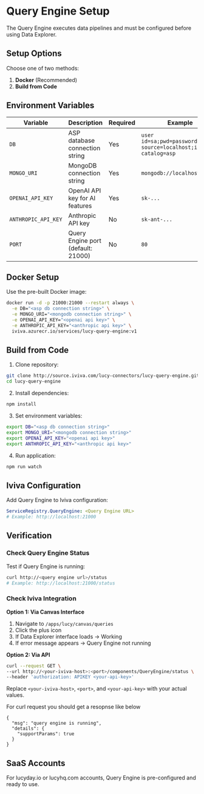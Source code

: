 # Query Engine Setup

The Query Engine executes data pipelines and must be configured before using Data Explorer.

## Setup Options

Choose one of two methods:
1. **Docker** (Recommended)
2. **Build from Code**

## Environment Variables

| Variable | Description | Required | Example |
|----------|-------------|----------|---------|
| `DB` | ASP database connection string | Yes | `user id=sa;pwd=password;data source=localhost;initial catalog=asp` |
| `MONGO_URI` | MongoDB connection string | Yes | `mongodb://localhost:27017` |
| `OPENAI_API_KEY` | OpenAI API key for AI features | Yes | `sk-...` |
| `ANTHROPIC_API_KEY` | Anthropic API key | No | `sk-ant-...` |
| `PORT` | Query Engine port (default: 21000) | No | `80` |

## Docker Setup

Use the pre-built Docker image:

```bash
docker run -d -p 21000:21000 --restart always \
  -e DB="<asp db connection string>" \
  -e MONGO_URI="<mongodb connection string>" \
  -e OPENAI_API_KEY="<openai api key>" \
  -e ANTHROPIC_API_KEY="<anthropic api key>" \
  iviva.azurecr.io/services/lucy-query-engine:v1
```

## Build from Code

1. Clone repository:
```bash
git clone http://source.iviva.com/lucy-connectors/lucy-query-engine.git
cd lucy-query-engine
```

2. Install dependencies:
```bash
npm install
```

3. Set environment variables:
```bash
export DB="<asp db connection string>"
export MONGO_URI="<mongodb connection string>"
export OPENAI_API_KEY="<openai api key>"
export ANTHROPIC_API_KEY="<anthropic api key>"
```

4. Run application:
```bash
npm run watch
```

## Iviva Configuration

Add Query Engine to Iviva configuration:

```yaml
ServiceRegistry.QueryEngine: <Query Engine URL>
# Example: http://localhost:21000
```


## Verification

### Check Query Engine Status
Test if Query Engine is running:
```bash
curl http://<query engine url>/status
# Example: http://localhost:21000/status
```

### Check Iviva Integration
**Option 1: Via Canvas Interface**
1. Navigate to `/apps/lucy/canvas/queries`
2. Click the plus icon
3. If Data Explorer interface loads → Working
4. If error message appears → Query Engine not running

**Option 2: Via API**
```bash
curl --request GET \
--url http://<your-iviva-host>:<port>/components/QueryEngine/status \
--header 'authorization: APIKEY <your-api-key>'
```

Replace `<your-iviva-host>`, `<port>`, and `<your-api-key>` with your actual values.

For curl request you should get a resopnse like below 
```
{
  "msg": "query engine is running",
  "details": {
    "supportParams": true
  }
}
```

## SaaS Accounts

For lucyday.io or lucyhq.com accounts, Query Engine is pre-configured and ready to use.